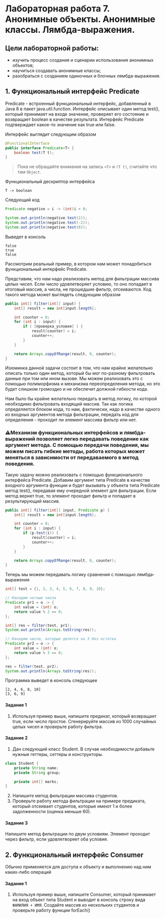 # Лабораторная работа 7. Анонимные объекты. Анонимные классы. Лямбда-выражения.

## Цели лабораторной работы:
- изучить процесс создания и сценарии использования анонимных объектов;
- научиться создавать анонимные классы;
- разобраться с созданием одиночных и блочных лямбда-выражения.


## 1. Функциональный интерфейс Predicate

Predicate - встроенный функциональный интерфейс, добавленный в Java 8 в пакет java.util.function. Интерфейс описывает один метод test(), который принимает на входе значение, проверяет его состояние и возвращает boolean в качестве результата. Интерфейс Predicate подтверждает какое-то значение как true или false.

Интерфейс выглядит следующим образом

```java
@FunctionalInterface
public interface Predicate<T> {
    boolean test(T t);
}
```
> Пока не обращайте внимания на запись `<T>` и `(T t)`, считайте что там `Object`.

Функциональный дескриптор интерфейса
```
T -> boolean
```

Следующий код

```java
Predicate negative = i -> (int)i < 0;

System.out.println(negative.test(2));
System.out.println(negative.test(-2));
System.out.println(negative.test(0));
```
Выведет в консоль
```
false
true
false
```

Рассмотрим реальный пример, в котором нам может понадобиться функциональный интерфейс Predicate. 

Представим, что нам надо реализовать метод для фильтрации массива целых чисел. Если число удовлетворяет условию, то оно попадает в итоговый массив,
а числа, не прошедшие фильтр, отсеиваются. Код такого метода может выглядеть следующим образом

```java
public int[] filter(int[] input) {
    int[] result = new int[input.length];

    int counter = 0;
    for (int i : input) {
        if ( [проверка_условия] ) {
            result[counter] = i;
            counter++;
        }
    }

    return Arrays.copyOfRange(result, 0, counter);
}
```

Изюминка данной задачи состоит в том, что нам крайне желательно описать только один метод, который бы мог по-разному фильтровать данные при том или ином вызове.
Мы можем реализовать это с помощью полиморфизма и механизма переопределения метода, но это будет слишком громоздко и не обеспечит должной гибкости кода.

Нам было бы крайне желательно передать в метод логику, по которой необходимо фильтровать входящий массив. Так как логика определяется блоком кода, то нам, фактически, надо в качестве одного из входных аргументов метода фильтрации, передать код для определения - проходит ли элемент массива фильтр или нет.

### ⚠️**Механизм функциональных интерфейсов и лямбда-выражений позволяет легко передавать поведение как аргумент метода. С помощью передачи поведения, мы можем писать гибкие методы, работа которых может меняться в зависимости от передаваемого в метод поведения.**

Такую задачу можно реализовать с помощью функционального интерфейса Predicate. Добавим аргумент типа Predicate в качестве входного аргумента функции и будет вызывать у объекта типа Predicate метод test(), передавая ему очередной элемент для фильтрации. Если метод вернет true, то элемент проходит фильтр и попадает в результирующий массив.

```java
public int[] filter(int[] input, Predicate p) {
    int[] result = new int[input.length];

    int counter = 0;
    for (int i : input) {
        if (p.test(i)) {
            result[counter] = i;
            counter++;
        }
    }

    return Arrays.copyOfRange(result, 0, counter);
}
```

Теперь мы можем передавать логику сравнения с помощью лямбда-выражения

```java
int[] test = {1, 2, 3, 4, 5, 6, 7, 8, 9, 10};

// Находим четные числа
Predicate pr1 = o -> {
    int value = (int) o;
    return value % 2 == 0;
};

int[] res = filter(test, pr1);
System.out.println(Arrays.toString(res));

// Находим числа, которые делятся на 3 без остатка
Predicate pr2 = o -> {
    int value = (int) o;
    return value % 3 == 0;
};

res = filter(test, pr2);
System.out.println(Arrays.toString(res));
```
Программа выведет в консоль следующее
```
[2, 4, 6, 8, 10]
[3, 6, 9]
```

#### Задание 1

1. Используя пример выше, напишите предикат, который возвращает true, если число простое. Сгенерируйте массив из 1000 случайных целых чисел и проверьте работу фильтра.

#### Задание 2

1. Дан следующий класс Student. В случае необходимости добавьте нужные геттеры, сеттеры и конструкторы.

```java
class Student {
    private String name;
    private String group;

    private int[] marks;
}
```

2. Напишите метод фильтрации массива студентов.
3. Проверьте работу метода фильтрации на примере предиката, который отсеивает студентов, которые имеют 1 и более задолженности (оценка меньше 60).

#### Задание 3

Напишите метод фильтрации по двум условиям. Элемент проходит через фильтр, если удовлетворяет оба условия.

## 2. Функциональный интерфейс Consumer

Обычно применяется для доступа к объекту и выполнению над ним каких-либо операций

#### Задание 1

1. Используя пример выше, напишите Consumer, который принимает на вход объект типа Student и выводит в консоль строку вида `ФАМИЛИЯ + ИМЯ`. Создайте массив из нескольких студентов и проверьте работу функции forEach()

